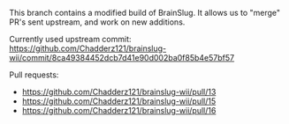 This branch contains a modified build of BrainSlug. It allows us to "merge" PR's sent upstream, and work on new additions.

Currently used upstream commit: https://github.com/Chadderz121/brainslug-wii/commit/8ca49384452dcb7d41e90d002ba0f85b4e57bf57 

 Pull requests:
- https://github.com/Chadderz121/brainslug-wii/pull/13
- https://github.com/Chadderz121/brainslug-wii/pull/15
- https://github.com/Chadderz121/brainslug-wii/pull/16
